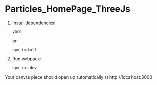 # Particles_HomePage_ThreeJs
1.  Install dependencies:

        yarn

    or

        npm install

2.  Run webpack:

        npm run dev

Your canvas piece should open up automatically at http://localhost:3000 


